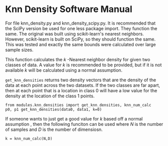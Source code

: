 # Knn Density  Software Manual

For file knn_density.py and knn_density_scipy.py. It is recommended that the SciPy version be used for one less package import. They function the same. The original was built using scikit-learn's nearest neighbors. However, scikit-learn is built on SciPy, so they should function the same. This was tested and exactly the same bounds were calculated over large sample sizes. 

This function calculates the $k$ -Nearest neighbor density for given two classes of data. A value for $k$ is recommended to be provided, but if it is not available $k$ 
will be calculated using a normal assumption. 



`get_knn_densities` returns two density vectors that are the density of the data at each point across the two datasets.  If the two classes are far apart, then at each point that is a location in 
class 0 will have a low value for the density at the location of the class 1 points. 




    from modules.knn_densities import get_knn_densities, knn_num_calc
    p0, p1 get_knn_densities(data0, data1, k=0) 


If someone wants to just get a good value for $k$ based off a normal assumption , then the following funciton can be used where $N$ is the number of samples and $D$ is the number of dimensiosn. 

    k = knn_num_calc(N,D)
